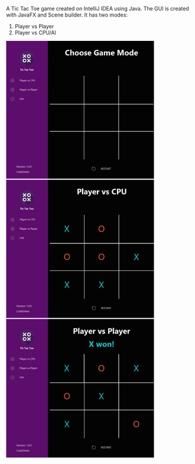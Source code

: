 A Tic Tac Toe game created on IntelliJ IDEA using Java.
The GUI is created with JavaFX and Scene builder. It has two modes:
1. Player vs Player 
2. Player vs CPU/AI
<img src="Design/T1.JPG" width="400">
<img src="Design/T2.JPG" width="400">
<img src="Design/T3.JPG" width="400">
